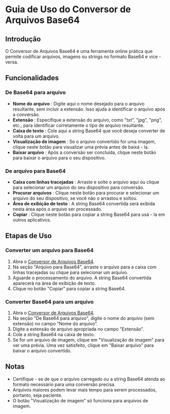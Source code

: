 # Guia de Uso do Conversor de Arquivos Base64

## Introdução

O Conversor de Arquivos Base64 é uma ferramenta online prática que permite codificar arquivos, imagens ou strings no formato Base64 e vice - versa.

## Funcionalidades

### De Base64 para arquivo

  * **Nome do arquivo** : Digite aqui o nome desejado para o arquivo resultante, sem incluir a extensão. Isso ajuda a identificar o arquivo após a conversão.
  * **Extensão** : Especifique a extensão do arquivo, como "txt", "jpg", "png", etc., para identificar corretamente o tipo de arquivo resultante.
  * **Caixa de texto** : Cole aqui a string Base64 que você deseja converter de volta para um arquivo.
  * **Visualização de imagem** : Se o arquivo convertido for uma imagem, clique neste botão para visualizar uma prévia antes de baixá - la.
  * **Baixar arquivo** : Após a conversão ser concluída, clique neste botão para baixar o arquivo para o seu dispositivo.

### De arquivo para Base64

  * **Caixa com linhas tracejadas** : Arraste e solte o arquivo aqui ou clique para selecionar um arquivo do seu dispositivo para conversão.
  * **Procurar arquivos** : Clique neste botão para procurar e selecionar um arquivo do seu dispositivo, se você não o arrastou e soltou.
  * **Área de exibição de texto** : A string Base64 convertida será exibida nesta área após o arquivo ser processado.
  * **Copiar** : Clique neste botão para copiar a string Base64 para usá - la em outros aplicativos.

## Etapas de Uso

### Converter um arquivo para Base64

  1. Abra o [Conversor de Arquivos Base64](https://atoolio.com/base64-file-converter).
  2. Na seção "Arquivo para Base64", arraste o arquivo para a caixa com linhas tracejadas ou clique para selecionar um arquivo.
  3. Aguarde o processamento do arquivo. A string Base64 convertida aparecerá na área de exibição de texto.
  4. Clique no botão "Copiar" para copiar a string Base64.

### Converter Base64 para um arquivo

  1. Abra o [Conversor de Arquivos Base64](https://atoolio.com/base64-file-converter).
  2. Na seção "De Base64 para arquivo", digite o nome do arquivo (sem extensão) no campo "Nome do arquivo".
  3. Digite a extensão de arquivo apropriada no campo "Extensão".
  4. Cole a string Base64 na caixa de texto.
  5. Se for um arquivo de imagem, clique em "Visualização de imagem" para ver uma prévia. Uma vez satisfeito, clique em "Baixar arquivo" para baixar o arquivo convertido.

## Notas

  * Certifique - se de que o arquivo carregado ou a string Base64 atenda ao formato necessário para uma conversão precisa.
  * Arquivos maiores podem levar mais tempo para serem processados, portanto, seja paciente.
  * O botão "Visualização de imagem" só funciona para arquivos de imagem.